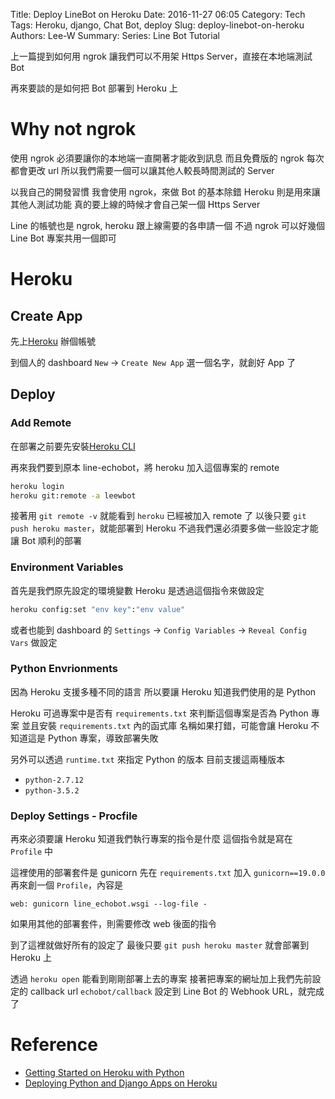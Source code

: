 Title: Deploy LineBot on Heroku
Date: 2016-11-27 06:05
Category: Tech
Tags: Heroku, django, Chat Bot, deploy
Slug: deploy-linebot-on-heroku
Authors: Lee-W
Summary: 
Series: Line Bot Tutorial


上一篇提到如何用 ngrok
讓我們可以不用架 Https Server，直接在本地端測試 Bot

再來要談的是如何把 Bot 部署到 Heroku 上

<!--more-->

# Why not ngrok
使用 ngrok 必須要讓你的本地端一直開著才能收到訊息
而且免費版的 ngrok 每次都會更改 url
所以我們需要一個可以讓其他人較長時間測試的 Server

以我自己的開發習慣
我會使用 ngrok，來做 Bot 的基本除錯
Heroku 則是用來讓其他人測試功能
真的要上線的時候才會自己架一個 Https Server

Line 的帳號也是 ngrok, heroku 跟上線需要的各申請一個
不過 ngrok 可以好幾個 Line Bot 專案共用一個即可

# Heroku

## Create App
先上[Heroku](https://www.heroku.com) 辦個帳號

到個人的 dashboard
`New` -> `Create New App`
選一個名字，就創好 App 了

## Deploy

### Add Remote
在部署之前要先安裝[Heroku CLI](https://devcenter.heroku.com/articles/heroku-command-line)

再來我們要到原本 line-echobot，將 heroku 加入這個專案的 remote

```sh
heroku login
heroku git:remote -a leewbot
```

接著用 `git remote -v` 就能看到 `heroku` 已經被加入 remote 了
以後只要 `git push heroku master`，就能部署到 Heroku
不過我們還必須要多做一些設定才能讓 Bot 順利的部署

### Environment Variables
首先是我們原先設定的環境變數
Heroku 是透過這個指令來做設定

```sh
heroku config:set "env key":"env value"
```

或者也能到 dashboard 的 `Settings` -> `Config Variables` -> `Reveal Config Vars` 做設定

### Python Envrionments
因為 Heroku 支援多種不同的語言
所以要讓 Heroku 知道我們使用的是 Python

Heroku 可過專案中是否有 `requirements.txt` 來判斷這個專案是否為 Python 專案
並且安裝 `requirements.txt` 內的函式庫
名稱如果打錯，可能會讓 Heroku 不知道這是 Python 專案，導致部署失敗

另外可以透過 `runtime.txt` 來指定 Python 的版本
目前支援這兩種版本
- `python-2.7.12`
- `python-3.5.2`

### Deploy Settings - Procfile
再來必須要讓 Heroku 知道我們執行專案的指令是什麼
這個指令就是寫在 `Profile` 中

這裡使用的部署套件是 gunicorn
先在 `requirements.txt` 加入 `gunicorn==19.0.0`
再來創一個 `Profile`，內容是

```
web: gunicorn line_echobot.wsgi --log-file -
```

如果用其他的部署套件，則需要修改 web 後面的指令

到了這裡就做好所有的設定了
最後只要 `git push heroku master` 就會部署到 Heroku 上

透過 `heroku open` 能看到剛剛部署上去的專案
接著把專案的網址加上我們先前設定的 callback url `echobot/callback`
設定到 Line Bot 的 Webhook URL，就完成了

# Reference
- [Getting Started on Heroku with Python](https://devcenter.heroku.com/articles/getting-started-with-python#introduction)
- [Deploying Python and Django Apps on Heroku](https://devcenter.heroku.com/articles/deploying-python)